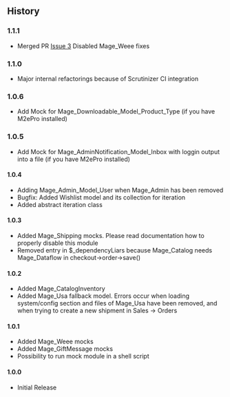 History
-------

### 1.1.1

- Merged PR [Issue 3](https://github.com/Zookal/magento-mock/issues/3) Disabled Mage_Weee fixes


### 1.1.0

- Major internal refactorings because of Scrutinizer CI integration

### 1.0.6

- Add Mock for Mage_Downloadable_Model_Product_Type (if you have M2ePro installed)

### 1.0.5

- Add Mock for Mage_AdminNotification_Model_Inbox with loggin output into a file (if you have M2ePro installed)

#### 1.0.4

- Adding Mage_Admin_Model_User when Mage_Admin has been removed
- Bugfix: Added Wishlist model and its collection for iteration
- Added abstract iteration class

#### 1.0.3

- Added Mage_Shipping mocks. Please read documentation how to properly disable this module
- Removed entry in $_dependencyLiars because Mage_Catalog needs Mage_Dataflow in checkout->order->save()

#### 1.0.2

- Added Mage_CatalogInventory
- Added Mage_Usa fallback model. Errors occur when loading system/config section and files of Mage_Usa have been removed,
and when trying to create a new shipment in Sales -> Orders

#### 1.0.1

- Added Mage_Weee mocks
- Added Mage_GiftMessage mocks
- Possibility to run mock module in a shell script

#### 1.0.0

- Initial Release
